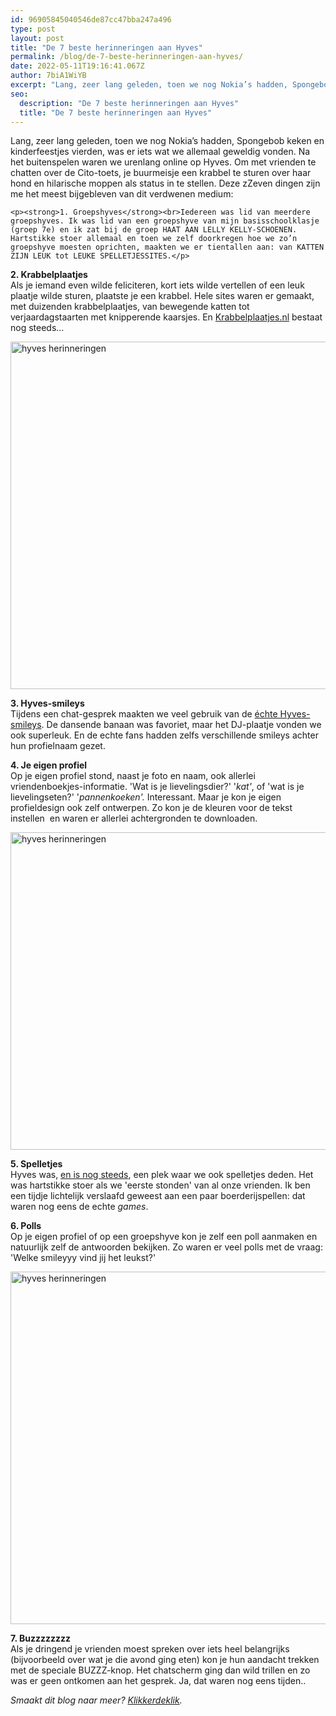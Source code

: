 ```yaml
---
id: 96905845040546de87cc47bba247a496
type: post
layout: post
title: "De 7 beste herinneringen aan Hyves"
permalink: /blog/de-7-beste-herinneringen-aan-hyves/
date: 2022-05-11T19:16:41.067Z
author: 7biA1WiYB
excerpt: "Lang, zeer lang geleden, toen we nog Nokia’s hadden, Spongebob keken en kinderfeestjes vierden, was er iets wat we allemaal geweldig vonden. Na het buitenspelen waren we urenlang online op Hyves. Om met vrienden te chatten over de Cito-toets, je buurmeisje een krabbel te sturen over haar hond en hilarische moppen als status in te stellen. Deze zZeven dingen zijn me het meest bijgebleven van dit verdwenen medium:  "
seo:
  description: "De 7 beste herinneringen aan Hyves"
  title: "De 7 beste herinneringen aan Hyves"
---
```

Lang, zeer lang geleden, toen we nog Nokia’s hadden, Spongebob keken en kinderfeestjes vierden, was er iets wat we allemaal geweldig vonden. Na het buitenspelen waren we urenlang online op Hyves. Om met vrienden te chatten over de Cito-toets, je buurmeisje een krabbel te sturen over haar hond en hilarische moppen als status in te stellen. Deze zZeven dingen zijn me het meest bijgebleven van dit verdwenen medium:  

    <p><strong>1. Groepshyves</strong><br>Iedereen was lid van meerdere groepshyves. Ik was lid van een groepshyve van mijn basisschoolklasje (groep 7e) en ik zat bij de groep HAAT AAN LELLY KELLY-SCHOENEN. Hartstikke stoer allemaal en toen we zelf doorkregen hoe we zo’n groepshyve moesten oprichten, maakten we er tientallen aan: van KATTEN ZIJN LEUK tot LEUKE SPELLETJESSITES.</p>
<p><strong>2. Krabbelplaatjes</strong><br>​Als je iemand even wilde feliciteren, kort iets wilde vertellen of een leuk plaatje wilde sturen, plaatste je een krabbel. Hele sites waren er gemaakt, met duizenden krabbelplaatjes, van bewegende katten tot verjaardagstaarten met knipperende kaarsjes. En <a href="http://www.krabbelplaatjes.nl/" target="_blank">Krabbelplaatjes.nl</a> bestaat nog steeds…</p>
<p><div class="media media-element-container media-default"><div id="file-20633" class="file file-image file-image-jpeg">

        
  
  <div class="content">
    <img alt="hyves herinneringen" title="Foto: ANP" height="556" width="850" class="media-element file-default" src="https://7dagen.netlify.app/sites/default/files/hyves%204.jpg">  </div>

  
</div>
</div>
<p><strong>3. Hyves-smileys</strong><br>Tijdens een chat-gesprek maakten we veel gebruik van de <a href="http://hyves-smileys.immerblei.com/" target="_blank">échte Hyves-smileys</a>. De dansende banaan was favoriet, maar het DJ-plaatje vonden we ook superleuk. En de echte fans hadden zelfs verschillende smileys achter hun profielnaam gezet. </p>
<p><strong>4. Je eigen profiel</strong><br>Op je eigen profiel stond, naast je foto en naam, ook allerlei vriendenboekjes-informatie. 'Wat is je lievelingsdier?' '<em>kat'</em>, of 'wat is je lievelingseten?' '<em>pannenkoeken'.</em> Interessant. Maar je kon je eigen profieldesign ook zelf ontwerpen. Zo kon je de kleuren voor de tekst instellen  en waren er allerlei achtergronden te downloaden. </p>
<p><div class="media media-element-container media-default"><div id="file-20634" class="file file-image file-image-jpeg">

        
  
  <div class="content">
    <img alt="hyves herinneringen" title="Foto: ANP" height="508" width="850" class="media-element file-default" src="https://7dagen.netlify.app/sites/default/files/hyves%203.jpg">  </div>

  
</div>
</div>
<p><strong>5. Spelletjes</strong><br>Hyves was, <a href="http://hyvesgames.nl/" target="_blank">en is nog steeds</a>, een plek waar we ook spelletjes deden. Het was hartstikke stoer als we 'eerste stonden' van al onze vrienden. Ik ben een tijdje lichtelijk verslaafd geweest aan een paar boerderijspellen: dat waren nog eens de echte<em> games</em>. </p>
<p><strong>6. Polls</strong><br>Op je eigen profiel of op een groepshyve kon je zelf een poll aanmaken en natuurlijk zelf de antwoorden bekijken. Zo waren er veel polls met de vraag: 'Welke smileyyy vind jij het leukst?' </p>
<p><div class="media media-element-container media-default"><div id="file-20635" class="file file-image file-image-jpeg">

        
  
  <div class="content">
    <img alt="hyves herinneringen" title="Foto: ANP" height="564" width="850" class="media-element file-default" src="https://7dagen.netlify.app/sites/default/files/hyves%202.jpg">  </div>

  
</div>
</div>
<p><strong>7. Buzzzzzzzz</strong><br>Als je dringend je vrienden moest spreken over iets heel belangrijks (bijvoorbeeld over wat je die avond ging eten) kon je hun aandacht trekken met de speciale BUZZZ-knop. Het chatscherm ging dan wild trillen en zo was er geen ontkomen aan het gesprek. Ja, dat waren nog eens tijden..</p>
<p><i>Smaakt dit blog naar meer? <a href="https://7dagen.netlify.app/blogs">Klikkerdeklik</a>.</i></p>  
